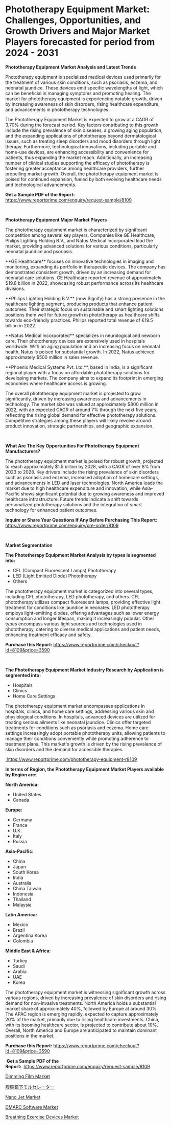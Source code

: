 <p><h1>Phototherapy Equipment Market: Challenges, Opportunities, and Growth Drivers and Major Market Players forecasted for period from 2024 - 2031</h1></p><p><strong>Phototherapy Equipment Market Analysis and Latest Trends</strong></p>
<p><p>Phototherapy equipment is specialized medical devices used primarily for the treatment of various skin conditions, such as psoriasis, eczema, and neonatal jaundice. These devices emit specific wavelengths of light, which can be beneficial in managing symptoms and promoting healing. The market for phototherapy equipment is experiencing notable growth, driven by increasing awareness of skin disorders, rising healthcare expenditure, and advancements in phototherapy technologies.</p><p>The Phototherapy Equipment Market is expected to grow at a CAGR of 3.70% during the forecast period. Key factors contributing to this growth include the rising prevalence of skin diseases, a growing aging population, and the expanding applications of phototherapy beyond dermatological issues, such as treating sleep disorders and mood disorders through light therapy. Furthermore, technological innovations, including portable and home-use devices, are enhancing accessibility and convenience for patients, thus expanding the market reach. Additionally, an increasing number of clinical studies supporting the efficacy of phototherapy is fostering greater acceptance among healthcare providers, further propelling market growth. Overall, the phototherapy equipment market is poised for continued expansion, fueled by both evolving healthcare needs and technological advancements.</p></p>
<p><strong>Get a Sample PDF of the Report:&nbsp;</strong> <a href="https://www.reportprime.com/enquiry/request-sample/8109">https://www.reportprime.com/enquiry/request-sample/8109</a></p>
<p>&nbsp;</p>
<p><strong>Phototherapy Equipment Major Market Players</strong></p>
<p><p>The phototherapy equipment market is characterized by significant competition among several key players. Companies like GE Healthcare, Philips Lighting Holding B.V., and Natus Medical Incorporated lead the market, providing advanced solutions for various conditions, particularly neonatal jaundice and psoriasis.</p><p>**GE Healthcare** focuses on innovative technologies in imaging and monitoring, expanding its portfolio in therapeutic devices. The company has demonstrated consistent growth, driven by an increasing demand for neonatal care solutions. GE Healthcare reported revenue of approximately $19.8 billion in 2022, showcasing robust performance across its healthcare divisions.</p><p>**Philips Lighting Holding B.V.** (now Signify) has a strong presence in the healthcare lighting segment, producing products that enhance patient outcomes. Their strategic focus on sustainable and smart lighting solutions positions them well for future growth in phototherapy as healthcare shifts towards eco-friendly practices. Philips reported total revenue of €19.5 billion in 2022.</p><p>**Natus Medical Incorporated** specializes in neurological and newborn care. Their phototherapy devices are extensively used in hospitals worldwide. With an aging population and an increasing focus on neonatal health, Natus is poised for substantial growth. In 2022, Natus achieved approximately $500 million in sales revenue.</p><p>**Phoenix Medical Systems Pvt. Ltd.**, based in India, is a significant regional player with a focus on affordable phototherapy solutions for developing markets. The company aims to expand its footprint in emerging economies where healthcare access is growing.</p><p>The overall phototherapy equipment market is projected to grow significantly, driven by increasing awareness and advancements in technology. The market size was valued at approximately $800 million in 2022, with an expected CAGR of around 7% through the next five years, reflecting the rising global demand for effective phototherapy solutions. Competitive strategies among these players will likely revolve around product innovation, strategic partnerships, and geographic expansion.</p></p>
<p>&nbsp;</p>
<p><strong>What Are The Key Opportunities For Phototherapy Equipment Manufacturers?</strong></p>
<p><p>The phototherapy equipment market is poised for robust growth, projected to reach approximately $1.5 billion by 2028, with a CAGR of over 8% from 2023 to 2028. Key drivers include the rising prevalence of skin disorders such as psoriasis and eczema, increased adoption of homecare settings, and advancements in LED and laser technologies. North America leads the market due to high healthcare expenditure and innovation, while Asia-Pacific shows significant potential due to growing awareness and improved healthcare infrastructure. Future trends indicate a shift towards personalized phototherapy solutions and the integration of smart technology for enhanced patient outcomes.</p></p>
<p><strong>Inquire or Share Your Questions If Any Before Purchasing This Report:</strong> <a href="https://www.reportprime.com/enquiry/pre-order/8109">https://www.reportprime.com/enquiry/pre-order/8109</a></p>
<p>&nbsp;</p>
<p><strong>Market Segmentation</strong></p>
<p><strong>The Phototherapy Equipment Market Analysis by types is segmented into:</strong></p>
<p><ul><li>CFL (Compact Fluorescent Lamps) Phototherapy</li><li>LED (Light Emitted Diode) Phototherapy</li><li>Others</li></ul></p>
<p><p>The phototherapy equipment market is categorized into several types, including CFL phototherapy, LED phototherapy, and others. CFL phototherapy utilizes compact fluorescent lamps, providing effective light treatment for conditions like jaundice in neonates. LED phototherapy employs light-emitting diodes, offering advantages such as lower energy consumption and longer lifespan, making it increasingly popular. Other types encompass various light sources and technologies used in phototherapy, catering to diverse medical applications and patient needs, enhancing treatment efficacy and safety.</p></p>
<p><strong>Purchase this Report:&nbsp;</strong><a href="https://www.reportprime.com/checkout?id=8109&price=3590">https://www.reportprime.com/checkout?id=8109&price=3590</a></p>
<p>&nbsp;</p>
<p><strong>The Phototherapy Equipment Market Industry Research by Application is segmented into:</strong></p>
<p><ul><li>Hospitals</li><li>Clinics</li><li>Home Care Settings</li></ul></p>
<p><p>The phototherapy equipment market encompasses applications in hospitals, clinics, and home care settings, addressing various skin and physiological conditions. In hospitals, advanced devices are utilized for treating serious ailments like neonatal jaundice. Clinics offer targeted treatments for conditions such as psoriasis and eczema. Home care settings increasingly adopt portable phototherapy units, allowing patients to manage their conditions conveniently while promoting adherence to treatment plans. This market's growth is driven by the rising prevalence of skin disorders and the demand for accessible therapies.</p></p>
<p><a href="https://www.reportprime.com/phototherapy-equipment-r8109">&nbsp;https://www.reportprime.com/phototherapy-equipment-r8109</a></p>
<p><strong>In terms of Region, the Phototherapy Equipment Market Players available by Region are:</strong></p>
<p>
    <p> <strong> North America: </strong>
        <ul>
            <li>United States</li>
            <li>Canada</li>
        </ul>
        </p> 
    <p> <strong> Europe: </strong>
        <ul>
            <li>Germany</li>
            <li>France</li>
            <li>U.K.</li>
            <li>Italy</li>
            <li>Russia</li>
        </ul>
        </p> 
    <p> <strong> Asia-Pacific: </strong>
        <ul>
            <li>China</li>
            <li>Japan</li>
            <li>South Korea</li>
            <li>India</li>
            <li>Australia</li>
            <li>China Taiwan</li>
            <li>Indonesia</li>
            <li>Thailand</li>
            <li>Malaysia</li>
        </ul>
        </p> 
    <p> <strong> Latin America: </strong>
        <ul>
            <li>Mexico</li>
            <li>Brazil</li>
            <li>Argentina Korea</li>
            <li>Colombia</li>
        </ul>
        </p> 
    <p> <strong> Middle East & Africa: </strong>
        <ul>
            <li>Turkey</li>
            <li>Saudi</li>
            <li>Arabia</li>
            <li>UAE</li>
            <li>Korea</li>
        </ul>
    </p>
    </p>
<p><p>The phototherapy equipment market is witnessing significant growth across various regions, driven by increasing prevalence of skin disorders and rising demand for non-invasive treatments. North America holds a substantial market share of approximately 40%, followed by Europe at around 30%. The APAC region is emerging rapidly, expected to capture approximately 20% of the market, primarily due to rising healthcare investments. China, with its booming healthcare sector, is projected to contribute about 10%. Overall, North America and Europe are anticipated to maintain dominant positions in the market.</p></p>
<p><strong>Purchase this Report: </strong><a href="https://www.reportprime.com/checkout?id=8109&price=3590">https://www.reportprime.com/checkout?id=8109&price=3590</a></p>
<p>&nbsp;<strong>Get a Sample PDF of the Report:&nbsp;&nbsp;</strong><a href="https://www.reportprime.com/enquiry/request-sample/8109">https://www.reportprime.com/enquiry/request-sample/8109</a></p>
<p><strong></strong></p>
<p><p><a href="https://issuu.com/reportprime-2/docs/dimming-film-market-size-2030.pptx_8ff501fccb9499">Dimming Film Market</a></p><p><a href="https://medium.com/@johnson154chris/laparoscopic-morcellators-market-%E3%81%AE%E3%82%B0%E3%83%AD%E3%83%BC%E3%83%90%E3%83%AB%E5%B8%82%E5%A0%B4%E6%A6%82%E8%A6%81%E3%81%AF-%E4%B8%96%E7%95%8C%E3%81%8A%E3%82%88%E3%81%B3%E4%B8%BB%E8%A6%81%E5%B8%82%E5%A0%B4%E3%81%AB%E3%81%8A%E3%81%91%E3%82%8B%E6%A5%AD%E7%95%8C%E3%81%AB%E5%BD%B1%E9%9F%BF%E3%82%92%E4%B8%8E%E3%81%88%E3%82%8B%E4%B8%BB%E8%A6%81%E3%81%AA%E3%83%88%E3%83%AC%E3%83%B3%E3%83%89%E3%81%AB%E3%81%A4%E3%81%84%E3%81%A6-%E7%8B%AC%E8%87%AA%E3%81%AE%E8%A6%96%E7%82%B9%E3%82%92%E6%8F%90%E4%BE%9B%E3%81%97%E3%81%BE%E3%81%99-c39ef41cf539">腹腔鏡下モルセレーター</a></p><p><a href="https://medium.com/@mslewokuneva/exploring-nano-jet-market-dynamics-revenue-analysis-and-growth-projections-in-the-nano-jet-market-c6c1c1da87c3">Nano Jet Market</a></p><p><a href="https://issuu.com/reportprime-2/docs/dmarc-software-market-size-2030.ppt_b5a61b874253b4">DMARC Software Market</a></p><p><a href="https://github.com/AshikRahman665/Market-Research-Report-List-1/blob/main/breathing-exercise-devices-market.md">Breathing Exercise Devices Market</a></p></p>